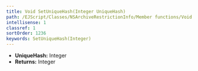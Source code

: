 ```yaml
---
title: Void SetUniqueHash(Integer UniqueHash)
path: /EJScript/Classes/NSArchiveRestrictionInfo/Member functions/Void SetUniqueHash(Integer p_0)
intellisense: 1
classref: 1
sortOrder: 1236
keywords: SetUniqueHash(Integer)
---
```



* **UniqueHash:** Integer
* **Returns:** Integer


